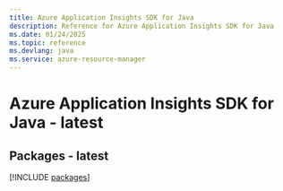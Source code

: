 ```yaml
---
title: Azure Application Insights SDK for Java
description: Reference for Azure Application Insights SDK for Java
ms.date: 01/24/2025
ms.topic: reference
ms.devlang: java
ms.service: azure-resource-manager
---
```

# Azure Application Insights SDK for Java - latest
## Packages - latest
[!INCLUDE [packages](application-insights-index.md)]